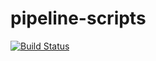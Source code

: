 # pipeline-scripts
[![Build Status](http://172.99.114.40/buildStatus/icon?job=pipeline-script)](http://172.99.114.40/job/pipeline-script/)

